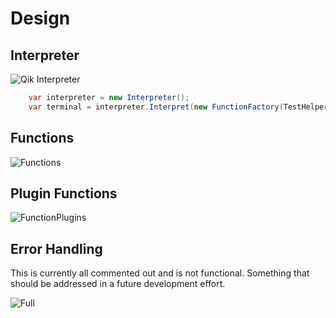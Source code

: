 # Design

## Interpreter

![Qik Interpreter](https://www.plantuml.com/plantuml/png/jLF1ReCm3BttAwoUg0Rz05IXJjCwSPnQxJBja89RHGi1nQPgjUtV5s2XfAKxJ1g7G9ndlyUpioGMXkj2mVHPlaEg6KrbqAxJYMmsEv4XfEjJiItLHcmLmcBH7oG9V4p0FdSF2eK9PZ4SIfbteViyxz82Qb-nA-DGNvCH2ZI5r4ADitGOYe7OIBr_VUl2gQvgld6sHduHgiP0da4E4yAXEN9RJ_sJooClPUO-BjGFZ1kNtWE2NQqpbgLUYOnBSxAshFn829GPMV46ZppWlN2e4P0fGJHi6iYYKbYWPl8r_PkAfcpKbtqysfN8Lg4VuzgPYRq92k6lv7rxpenjxtybkrt9EkXDTXHz9bS_wDaudry3bgXpUu6-0G00 "Qik Interpreter")


```csharp
    var interpreter = new Interpreter();
    var terminal = interpreter.Interpret(new FunctionFactory(TestHelpers.StubPluginLoader), string scriptText);
```

## Functions

![Functions](https://www.plantuml.com/plantuml/png/jLJBQiCm4BphAtHCI9qFCCOa3IqKIYyDlSkox0fakKZhajBqtwl4iQA7NPT23JfuTtPsFDhrHWDHq3K28L9eK8G2fe9eZM-9PlUTfC1RYRDioEOv_aJOF4brIMvLtJLCWaxn8zUGFGnL-HctUY8DIx6fvhBk8oxrGZhf6pnFkkmvxWwCTi0MIqlzXL2lV6SOnSwLtojUHOd_QDvAIe19SuBsrh0feqPAFO6JpS_XRLdQgbEd55j-WtnlUUc9DFSk8LG8x00-QuWC77CBvhrv8OgJGaJ6w8-cQ8NN-1BRd-3cIvwlRtsNa2hGDLazf7uZcajWgYAKNPqqYs2ZTXD69lm74_R6iddVNTGVFNT47zThRvzHl2A9O1Kanpp0ZKnpedZzEWhrPohftY9GD0591F7yYTCR9alpk_e6 "Functions")


## Plugin Functions

![FunctionPlugins](https://www.plantuml.com/plantuml/png/jLJ1JeGm4BttAtfaeyi74DAiHjUOR8m7Vw32W4sWRDh1I7RzTmjTi2r4usRbrixCUs_UTDXev0hRkY928gY2Pq0VjwtCK3HoopDiL4VJT0eoHW-4ck_g0N3CYoIl8Q4QbP3bDIrErpUgR6kGg1Ew4nhJ2PUjacyIyab8Ld6jQKXhYTRxgYs5t3Ky1sNgdfsZJHZvNhez6AuxCPouwj9HKHzXLdP04ls0lhfyeux9BjEomtqiCWZlZSZ_otDFnU4CFoycQTwo4SbV3PgP5BLgRxc6iS1uDaOdozQ_SrgU9qUflN6X_zw8nRZ_WAn5w1iuGViZTwGlZ7kkQH5llft7E0vtXmJFgq_n5YS4YPKetp0-ic31F9XuY4yJysCL54EzQoJn1XQKRq3cviVp1G00 "FunctionPlugins")

## Error Handling

This is currently all commented out and is not functional. Something that should be addressed in a future development effort.

![Full](https://www.plantuml.com/plantuml/png/nP91QiCm44NtEiMGLKnD3c2CIIak2QHqaTAz8e-DO2GPIGuEfNUlOiLjxPhINRMI_ep-VuoqTPvRtoc2rMD7j69CQe-svW9XVxnep_jNJhBYtbZ8yyzYKS0RWx3ky8pQmuDHhIGihJKsW_AgxRYk26qUNORAeD_RnXNnxewxGNSPd8oXADxoSEs4bQr_mTvduBoLkaaoE1jPiNV6177dO4ueLKkeGeZxIN_Z_LVIgVU8T90QCmYp7GcfK_gRy8JEyGP7xoW-rpNgAXoF5tKoD2qUZE1U6ZrLbnZMD6jDWKQS5CGNIWfcEJ45DULBVad3Nc0RuyfncrodD7-jpQPOd1dR_xbp6sZ3p_u0 "Full")
